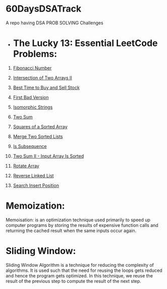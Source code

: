 # 60DaysDSATrack
A repo having DSA PROB SOLVING Challenges  
- # The Lucky 13: Essential LeetCode Problems:
 
1. [Fibonacci Number](https://leetcode.com/problems/fibonacci-number/)

2. [Intersection of Two Arrays II](https://leetcode.com/submissions/detail/916673864/)

3. [Best Time to Buy and Sell Stock](https://leetcode.com/submissions/detail/916673578/)

4. [First Bad Version](https://leetcode.com/submissions/detail/915669147/)

5. [Isomorphic Strings](https://leetcode.com/submissions/detail/916216154/) 

6. [Two Sum](https://leetcode.com/submissions/detail/916217157/)

7. [Squares of a Sorted Array](https://leetcode.com/submissions/detail/916672517/)

8. [Merge Two Sorted Lists](https://leetcode.com/submissions/detail/916672180/)

9. [Is Subsequence](https://leetcode.com/submissions/detail/916216639/)

10. [Two Sum II - Input Array Is Sorted](https://leetcode.com/submissions/detail/916673386/)

11. [Rotate Array](https://leetcode.com/submissions/detail/916672820/)

12. [Reverse Linked List](https://leetcode.com/submissions/detail/916672260/)

13. [Search Insert Position](https://leetcode.com/submissions/detail/915672113/)


# Memoization:
 
Memoisation: is an optimization technique used primarily to speed up computer programs by storing the results of expensive function calls and returning the cached result when the same inputs occur again.
  
# Sliding Window:

  Sliding Window Algorithm is a technique for reducing the complexity of algorithms. It is used such that the need for reusing the loops gets reduced and hence the program gets optimized. In this technique, we reuse the result of the previous step to compute the result of the next step.

